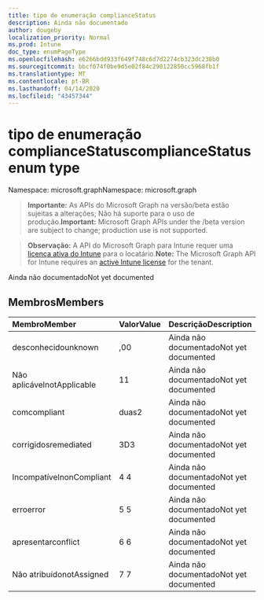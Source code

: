 ```yaml
---
title: tipo de enumeração complianceStatus
description: Ainda não documentado
author: dougeby
localization_priority: Normal
ms.prod: Intune
doc_type: enumPageType
ms.openlocfilehash: e6266bdd933f649f748c6d7d2274cb323dc238b0
ms.sourcegitcommit: bbcf074f0be9d5e02f84c290122850cc5968fb1f
ms.translationtype: MT
ms.contentlocale: pt-BR
ms.lasthandoff: 04/14/2020
ms.locfileid: "43457344"
---
```

# <a name="compliancestatus-enum-type"></a><span data-ttu-id="a2c7c-103">tipo de enumeração complianceStatus</span><span class="sxs-lookup"><span data-stu-id="a2c7c-103">complianceStatus enum type</span></span>

<span data-ttu-id="a2c7c-104">Namespace: microsoft.graph</span><span class="sxs-lookup"><span data-stu-id="a2c7c-104">Namespace: microsoft.graph</span></span>

> <span data-ttu-id="a2c7c-105">**Importante:** As APIs do Microsoft Graph na versão/beta estão sujeitas a alterações; Não há suporte para o uso de produção.</span><span class="sxs-lookup"><span data-stu-id="a2c7c-105">**Important:** Microsoft Graph APIs under the /beta version are subject to change; production use is not supported.</span></span>

> <span data-ttu-id="a2c7c-106">**Observação:** A API do Microsoft Graph para Intune requer uma [licença ativa do Intune](https://go.microsoft.com/fwlink/?linkid=839381) para o locatário.</span><span class="sxs-lookup"><span data-stu-id="a2c7c-106">**Note:** The Microsoft Graph API for Intune requires an [active Intune license](https://go.microsoft.com/fwlink/?linkid=839381) for the tenant.</span></span>

<span data-ttu-id="a2c7c-107">Ainda não documentado</span><span class="sxs-lookup"><span data-stu-id="a2c7c-107">Not yet documented</span></span>

## <a name="members"></a><span data-ttu-id="a2c7c-108">Membros</span><span class="sxs-lookup"><span data-stu-id="a2c7c-108">Members</span></span>
|<span data-ttu-id="a2c7c-109">Membro</span><span class="sxs-lookup"><span data-stu-id="a2c7c-109">Member</span></span>|<span data-ttu-id="a2c7c-110">Valor</span><span class="sxs-lookup"><span data-stu-id="a2c7c-110">Value</span></span>|<span data-ttu-id="a2c7c-111">Descrição</span><span class="sxs-lookup"><span data-stu-id="a2c7c-111">Description</span></span>|
|:---|:---|:---|
|<span data-ttu-id="a2c7c-112">desconhecido</span><span class="sxs-lookup"><span data-stu-id="a2c7c-112">unknown</span></span>|<span data-ttu-id="a2c7c-113">,0</span><span class="sxs-lookup"><span data-stu-id="a2c7c-113">0</span></span>|<span data-ttu-id="a2c7c-114">Ainda não documentado</span><span class="sxs-lookup"><span data-stu-id="a2c7c-114">Not yet documented</span></span>|
|<span data-ttu-id="a2c7c-115">Não aplicável</span><span class="sxs-lookup"><span data-stu-id="a2c7c-115">notApplicable</span></span>|<span data-ttu-id="a2c7c-116">1</span><span class="sxs-lookup"><span data-stu-id="a2c7c-116">1</span></span>|<span data-ttu-id="a2c7c-117">Ainda não documentado</span><span class="sxs-lookup"><span data-stu-id="a2c7c-117">Not yet documented</span></span>|
|<span data-ttu-id="a2c7c-118">com</span><span class="sxs-lookup"><span data-stu-id="a2c7c-118">compliant</span></span>|<span data-ttu-id="a2c7c-119">duas</span><span class="sxs-lookup"><span data-stu-id="a2c7c-119">2</span></span>|<span data-ttu-id="a2c7c-120">Ainda não documentado</span><span class="sxs-lookup"><span data-stu-id="a2c7c-120">Not yet documented</span></span>|
|<span data-ttu-id="a2c7c-121">corrigidos</span><span class="sxs-lookup"><span data-stu-id="a2c7c-121">remediated</span></span>|<span data-ttu-id="a2c7c-122">3D</span><span class="sxs-lookup"><span data-stu-id="a2c7c-122">3</span></span>|<span data-ttu-id="a2c7c-123">Ainda não documentado</span><span class="sxs-lookup"><span data-stu-id="a2c7c-123">Not yet documented</span></span>|
|<span data-ttu-id="a2c7c-124">Incompatível</span><span class="sxs-lookup"><span data-stu-id="a2c7c-124">nonCompliant</span></span>|<span data-ttu-id="a2c7c-125">4 </span><span class="sxs-lookup"><span data-stu-id="a2c7c-125">4</span></span>|<span data-ttu-id="a2c7c-126">Ainda não documentado</span><span class="sxs-lookup"><span data-stu-id="a2c7c-126">Not yet documented</span></span>|
|<span data-ttu-id="a2c7c-127">erro</span><span class="sxs-lookup"><span data-stu-id="a2c7c-127">error</span></span>|<span data-ttu-id="a2c7c-128">5 </span><span class="sxs-lookup"><span data-stu-id="a2c7c-128">5</span></span>|<span data-ttu-id="a2c7c-129">Ainda não documentado</span><span class="sxs-lookup"><span data-stu-id="a2c7c-129">Not yet documented</span></span>|
|<span data-ttu-id="a2c7c-130">apresentar</span><span class="sxs-lookup"><span data-stu-id="a2c7c-130">conflict</span></span>|<span data-ttu-id="a2c7c-131">6 </span><span class="sxs-lookup"><span data-stu-id="a2c7c-131">6</span></span>|<span data-ttu-id="a2c7c-132">Ainda não documentado</span><span class="sxs-lookup"><span data-stu-id="a2c7c-132">Not yet documented</span></span>|
|<span data-ttu-id="a2c7c-133">Não atribuído</span><span class="sxs-lookup"><span data-stu-id="a2c7c-133">notAssigned</span></span>|<span data-ttu-id="a2c7c-134">7 </span><span class="sxs-lookup"><span data-stu-id="a2c7c-134">7</span></span>|<span data-ttu-id="a2c7c-135">Ainda não documentado</span><span class="sxs-lookup"><span data-stu-id="a2c7c-135">Not yet documented</span></span>|



